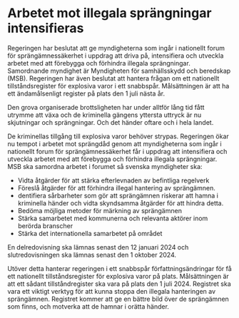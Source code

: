 # Arbetet mot illegala sprängningar intensifieras

Regeringen har beslutat att ge myndigheterna som ingår i nationellt forum för sprängämnessäkerhet i uppdrag att driva på, intensifiera och utveckla arbetet med att förebygga och förhindra illegala sprängningar. Samordnande myndighet är Myndigheten för samhällsskydd och beredskap (MSB). Regeringen har även beslutat att hantera frågan om ett nationellt tillståndsregister för explosiva varor i ett snabbspår. Målsättningen är att ha ett ändamålsenligt register på plats den 1 juli nästa år.

Den grova organiserade brottsligheten har under alltför lång tid fått utrymme att växa och de kriminella gängens yttersta uttryck är nu skjutningar och sprängningar. Och det händer oftare och i hela landet.

De kriminellas tillgång till explosiva varor behöver strypas. Regeringen ökar nu tempot i arbetet mot sprängdåd genom att myndigheterna som ingår i nationellt forum för sprängämnessäkerhet får i uppdrag att intensifiera och utveckla arbetet med att förebygga och förhindra illegala sprängningar. MSB ska samordna arbetet i forumet så svenska myndigheter ska:

* Vidta åtgärder för att stärka efterlevnaden av befintliga regelverk
* Föreslå åtgärder för att förhindra illegal hantering av sprängämnen.
* dentifiera sårbarheter som gör att sprängämnen riskerar att hamna i kriminella händer och vidta skyndsamma åtgärder för att hindra detta.
* Bedöma möjliga metoder för märkning av sprängämnen
* Stärka samarbetet med kommunerna och relevanta aktörer inom berörda branscher
* Stärka det internationella samarbetet på området

En delredovisning ska lämnas senast den 12 januari 2024 och slutredovisningen ska lämnas senast den 1 oktober 2024.

Utöver detta hanterar regeringen i ett snabbspår författningsändringar för få ett nationellt tillståndsregister för explosiva varor på plats. Målsättningen är att ett sådant tillståndregister ska vara på plats den 1 juli 2024. Registret ska vara ett viktigt verktyg för att kunna stoppa den illegala hanteringen av sprängämnen. Registret kommer att ge en bättre bild över de sprängämnen som finns, och motverka att de hamnar i orätta händer.
